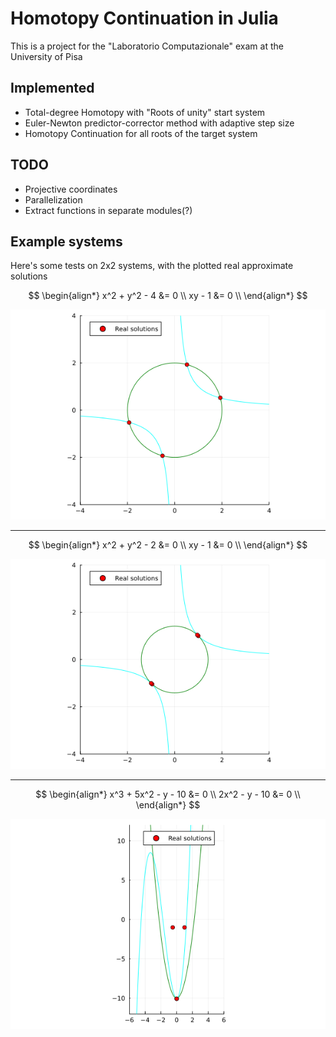 # Homotopy Continuation in Julia

This is a project for the "Laboratorio Computazionale" exam at the University of Pisa

## Implemented

- Total-degree Homotopy with "Roots of unity" start system
- Euler-Newton predictor-corrector method with adaptive step size
- Homotopy Continuation for all roots of the target system

## TODO

- Projective coordinates
- Parallelization
- Extract functions in separate modules(?)

## Example systems

Here's some tests on 2x2 systems, with the plotted real approximate solutions

$$
\begin{align*}
x^2 + y^2 - 4 &= 0 \\
xy - 1 &= 0 \\
\end{align*}
$$

![](solutions1.png)

---

$$
\begin{align*}
x^2 + y^2 - 2 &= 0 \\
xy - 1 &= 0 \\
\end{align*}
$$

![](solutions2.png)

---

$$
\begin{align*}
x^3 + 5x^2 - y - 10 &= 0 \\
2x^2 - y - 10 &= 0 \\
\end{align*}
$$

![](solutions3.png)
